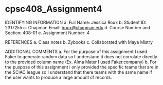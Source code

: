 # cpsc408_Assignment4
IDENTIFYING INFORMATION 
a. Full Name: Jessica Roux 
b. Student ID: 2317255 
c. Chapman Email: jroux@chapman.edu 
d. Course Number and Section: 408-01 
e. Assignment Number: 4

REFERENCES 
a. Class notes 
b. Zybooks 
c. Collaborated with Maya Mistry 

ADDITIONAL COMMENTS
a. For the purpose of this assignment I used Faker to generate random data so I understand it does not corrolate directly to the provided column name (Ex. Alma Mater I used Faker.company)
b. For the puspose of this assignment I only provided the specific teams that are in the SCIAC league so I understand that there teams with the same name if the user wants to produce a large amount of records. 
